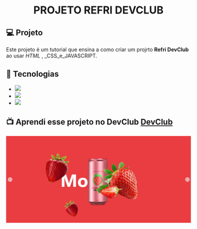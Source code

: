 <h1 align="center">
  PROJETO REFRI DEVCLUB
</h1>


## 💻 Projeto

Este projeto é um tutorial que ensina a como criar um projrto **Refri DevClub** ao usar _HTML_ , _CSS_e_JAVASCRIPT.

## 🚀 Tecnologias

- <img src="https://img.shields.io/badge/HTML5-E34F26?style=for-the-badge&logo=html5&logoColor=white">
- <img src="https://img.shields.io/badge/CSS3-1572B6?style=for-the-badge&logo=css3&logoColor=white">
- <img src="https://img.shields.io/badge/JavaScript-F7DF1E?style=for-the-badge&logo=javascript&logoColor=black">


## 📺 Aprendi esse projeto no DevClub <a href="https://rodolfomori.com.br/devclub">DevClub</a>

<img src="https://github.com/DennisDev2911/REFRI-DEVCLUB/blob/main/img/REFRI%20MORANGO%20IMG.JPG?raw=true">
<img src="">
<img src="">

